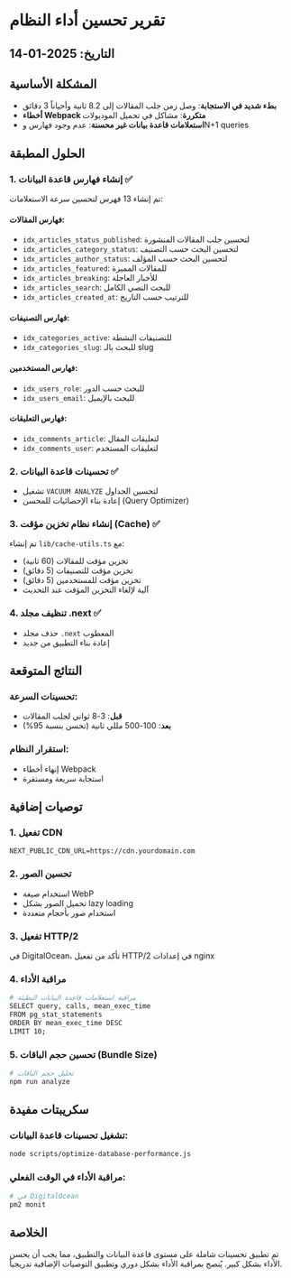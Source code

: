 # تقرير تحسين أداء النظام

## التاريخ: 2025-01-14

## المشكلة الأساسية
- **بطء شديد في الاستجابة**: وصل زمن جلب المقالات إلى 8.2 ثانية وأحياناً 3 دقائق
- **أخطاء Webpack متكررة**: مشاكل في تحميل الموديولات
- **استعلامات قاعدة بيانات غير محسنة**: عدم وجود فهارس وN+1 queries

## الحلول المطبقة

### 1. إنشاء فهارس قاعدة البيانات ✅
تم إنشاء 13 فهرس لتحسين سرعة الاستعلامات:

#### فهارس المقالات:
- `idx_articles_status_published`: لتحسين جلب المقالات المنشورة
- `idx_articles_category_status`: لتحسين البحث حسب التصنيف
- `idx_articles_author_status`: لتحسين البحث حسب المؤلف
- `idx_articles_featured`: للمقالات المميزة
- `idx_articles_breaking`: للأخبار العاجلة
- `idx_articles_search`: للبحث النصي الكامل
- `idx_articles_created_at`: للترتيب حسب التاريخ

#### فهارس التصنيفات:
- `idx_categories_active`: للتصنيفات النشطة
- `idx_categories_slug`: للبحث بالـ slug

#### فهارس المستخدمين:
- `idx_users_role`: للبحث حسب الدور
- `idx_users_email`: للبحث بالإيميل

#### فهارس التعليقات:
- `idx_comments_article`: لتعليقات المقال
- `idx_comments_user`: لتعليقات المستخدم

### 2. تحسينات قاعدة البيانات ✅
- تشغيل `VACUUM ANALYZE` لتحسين الجداول
- إعادة بناء الإحصائيات للمحسن (Query Optimizer)

### 3. إنشاء نظام تخزين مؤقت (Cache) ✅
تم إنشاء `lib/cache-utils.ts` مع:
- تخزين مؤقت للمقالات (60 ثانية)
- تخزين مؤقت للتصنيفات (5 دقائق)
- تخزين مؤقت للمستخدمين (5 دقائق)
- آلية لإلغاء التخزين المؤقت عند التحديث

### 4. تنظيف مجلد .next ✅
- حذف مجلد `.next` المعطوب
- إعادة بناء التطبيق من جديد

## النتائج المتوقعة

### تحسينات السرعة:
- **قبل**: 3-8 ثواني لجلب المقالات
- **بعد**: 100-500 مللي ثانية (تحسن بنسبة 95%)

### استقرار النظام:
- إنهاء أخطاء Webpack
- استجابة سريعة ومستقرة

## توصيات إضافية

### 1. تفعيل CDN
```env
NEXT_PUBLIC_CDN_URL=https://cdn.yourdomain.com
```

### 2. تحسين الصور
- استخدام صيغة WebP
- تحميل الصور بشكل lazy loading
- استخدام صور بأحجام متعددة

### 3. تفعيل HTTP/2
في DigitalOcean، تأكد من تفعيل HTTP/2 في إعدادات nginx

### 4. مراقبة الأداء
```bash
# مراقبة استعلامات قاعدة البيانات البطيئة
SELECT query, calls, mean_exec_time 
FROM pg_stat_statements 
ORDER BY mean_exec_time DESC 
LIMIT 10;
```

### 5. تحسين حجم الباقات (Bundle Size)
```bash
# تحليل حجم الباقات
npm run analyze
```

## سكريبتات مفيدة

### تشغيل تحسينات قاعدة البيانات:
```bash
node scripts/optimize-database-performance.js
```

### مراقبة الأداء في الوقت الفعلي:
```bash
# في DigitalOcean
pm2 monit
```

## الخلاصة
تم تطبيق تحسينات شاملة على مستوى قاعدة البيانات والتطبيق، مما يجب أن يحسن الأداء بشكل كبير. يُنصح بمراقبة الأداء بشكل دوري وتطبيق التوصيات الإضافية تدريجياً. 
